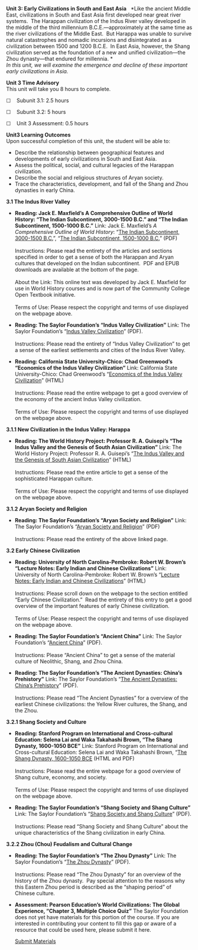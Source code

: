 **Unit 3: Early Civilizations in South and East Asia** <span
id="3"></span> 
*Like the ancient Middle East, civilizations in South and East Asia
first developed near great river systems.  The Harappan civilization of
the Indus River valley developed in the middle of the third millennium
B.C.E.—approximately at the same time as the river civilizations of the
Middle East.  But Harappa was unable to survive natural catastrophes and
nomadic incursions and disintegrated as a civilization between 1500 and
1200 B.C.E.  In East Asia, however, the Shang civilization served as the
foundation of a new and unified civilization—the Zhou dynasty—that
endured for millennia. *  
 *In this unit, we will examine the emergence and decline of these
important early civilizations in Asia.*

**Unit 3 Time Advisory**  
This unit will take you 8 hours to complete.  
  
 ☐    Subunit 3.1: 2.5 hours  
  
 ☐    Subunit 3.2: 5 hours  
  
 ☐    Unit 3 Assessment: 0.5 hours

**Unit3 Learning Outcomes**  
Upon successful completion of this unit, the student will be able to:
-   Describe the relationship between geographical features and
    developments of early civilizations in South and East Asia.
-   Assess the political, social, and cultural legacies of the Harappan
    civilization.
-   Describe the social and religious structures of Aryan society.
-   Trace the characteristics, development, and fall of the Shang and
    Zhou dynasties in early China.

**3.1 The Indus River Valley** <span id="3.1"></span> 
-   **Reading: Jack E. Maxfield’s A Comprehensive Outline of World
    History: “The Indian Subcontinent, 3000-1500 B.C.” and “The Indian
    Subcontinent, 1500-1000 B.C.”**
    Link: Jack E. Maxfield’s *A Comprehensive Outline of World History*:
    “[The Indian Subcontinent, 3000-1500
    B.C.](https://resources.saylor.org/archived/wp-content/uploads/2011/09/The-Indian-Subcontinent_-3000-to-1500-B.C..pdf)”,
    “[The Indian Subcontinent, 1500-1000
    B.C.](https://resources.saylor.org/archived/wp-content/uploads/2011/09/The-Indian-Subcontinent_-1500-to-1000-B.C..pdf)”
    (PDF)  
        
     Instructions: Please read the entirety of the articles and sections
    specified in order to get a sense of both the Harappan and Aryan
    cultures that developed on the Indian subcontinent.  PDF and EPUB
    downloads are available at the bottom of the page.  
        
     About the Link: This online text was developed by Jack E. Maxfield
    for use in World History courses and is now part of the Community
    College Open Textbook initiative.  
        
     Terms of Use: Please respect the copyright and terms of use
    displayed on the webpage above.

-   **Reading: The Saylor Foundation’s “Indus Valley Civilization”**
    Link: The Saylor Foundation’s “[Indus Valley
    Civilization](https://resources.saylor.org/archived/wp-content/uploads/2012/10/HIST101-3.1-IndusValley-FINAL1.pdf)”
    (PDF).  
        
     Instructions: Please read the entirety of “Indus Valley
    Civilization” to get a sense of the earliest settlements and cities
    of the Indus River Valley.

-   **Reading: California State University-Chico: Chad Greenwood’s
    “Economics of the Indus Valley Civilization”**
    Link: California State University-Chico: Chad Greenwood’s
    “[Economics of the Indus Valley
    Civilization](http://www.csuchico.edu/%7Echeinz/syllabi/asst001/fall97/2chd.htm)”
    (HTML)  
        
     Instructions: Please read the entire webpage to get a good overview
    of the economy of the ancient Indus Valley civilization.  
        
     Terms of Use: Please respect the copyright and terms of use
    displayed on the webpage above.

**3.1.1 New Civilization in the Indus Valley: Harappa** <span
id="3.1.1"></span> 
-   **Reading: The World History Project: Professor R. A. Guisepi’s “The
    Indus Valley and the Genesis of South Asian Civilization”**
    Link: The World History Project: Professor R. A. Guisepi’s “[The
    Indus Valley and the Genesis of South Asian
    Civilization](http://history-world.org/indus_valley.htm)” (HTML)  
        
     Instructions: Please read the entire article to get a sense of the
    sophisticated Harappan culture.  
        
     Terms of Use: Please respect the copyright and terms of use
    displayed on the webpage above.

**3.1.2 Aryan Society and Religion** <span id="3.1.2"></span> 
-   **Reading: The Saylor Foundation’s “Aryan Society and Religion”**
    Link: The Saylor Foundation’s “[Aryan Society and
    Religion](https://resources.saylor.org/archived/wp-content/uploads/2012/10/HIST101-Subunit-3.1.2-Aryan-Society-and-Religion-Final.pdf)”
    (PDF)  
        
     Instructions: Please read the entirety of the above linked page.

**3.2 Early Chinese Civilization** <span id="3.2"></span> 
-   **Reading: University of North Carolina-Pembroke: Robert W. Brown’s
    “Lecture Notes: Early Indian and Chinese Civilizations”**
    Link: University of North Carolina-Pembroke: Robert W. Brown’s
    “[Lecture Notes: Early Indian and Chinese
    Civilizations](http://www.uncp.edu/home/rwb/lecture_asian_civ.htm)”
    (HTML)  
        
     Instructions: Please scroll down on the webpage to the section
    entitled “Early Chinese Civilization.”  Read the entirety of this
    entry to get a good overview of the important features of early
    Chinese civilization.  
        
     Terms of Use: Please respect the copyright and terms of use
    displayed on the webpage above.

-   **Reading: The Saylor Foundation’s “Ancient China”**
    Link: The Saylor Foundation’s “[Ancient
    China](https://resources.saylor.org/archived/wp-content/uploads/2012/10/HIST101-3.2-ChinaIntro-FINAL1.pdf)”
    (PDF).  
        
     Instructions: Please “Ancient China” to get a sense of the material
    culture of Neolithic, Shang, and Zhou China.

-   **Reading: The Saylor Foundation’s “The Ancient Dynasties: China’s
    Prehistory”**
    Link: The Saylor Foundation’s “[The Ancient Dynasties: China’s
    Prehistory](https://resources.saylor.org/archived/wp-content/uploads/2012/10/HIST101-3.2-AncientDynasties-FINAL1.pdf)”
    (PDF).  
        
     Instructions: Please read “The Ancient Dynasties” for a overview of
    the earliest Chinese civilizations: the Yellow River cultures, the
    Shang, and the Zhou.

**3.2.1 Shang Society and Culture** <span id="3.2.1"></span> 
-   **Reading: Stanford Program on International and Cross-cultural
    Education: Selena Lai and Waka Takahashi Brown, “The Shang Dynasty,
    1600-1050 BCE”**
    Link: Stanford Program on International and Cross-cultural
    Education: Selena Lai and Waka Takahashi Brown, “[The Shang Dynasty,
    1600-1050 BCE](http://spice.stanford.edu/docs/117) (HTML and PDF)  
        
     Instructions: Please read the entire webpage for a good overview of
    Shang culture, economy, and society.  
        
     Terms of Use: Please respect the copyright and terms of use
    displayed on the webpage above.

-   **Reading: The Saylor Foundation’s “Shang Society and Shang
    Culture”**
    Link: The Saylor Foundation’s “[Shang Society and Shang
    Culture](https://resources.saylor.org/archived/wp-content/uploads/2012/10/HIST101-3.2.1-ShangSociety-FINAL1.pdf)”
    (PDF).  
        
     Instructions: Please read “Shang Society and Shang Culture” about
    the unique characteristics of the Shang civilization in early
    China. 

**3.2.2 Zhou (Chou) Feudalism and Cultural Change** <span
id="3.2.2"></span> 
-   **Reading: The Saylor Foundation’s “The Zhou Dynasty”**
    Link: The Saylor Foundation’s “[The Zhou
    Dynasty](https://resources.saylor.org/archived/wp-content/uploads/2012/10/HIST101-3.2.2-ZhouDynasty-FINAL1.pdf)”
    (PDF).  
        
     Instructions: Please read “The Zhou Dynasty” for an overview of the
    history of the Zhou dynasty.  Pay special attention to the reasons
    why this Eastern Zhou period is described as the “shaping period” of
    Chinese culture. 

-   **Assessment: Pearson Education’s World Civilizations: The Global
    Experience, “Chapter 3, Multiple Choice Quiz”**
    The Saylor Foundation does not yet have materials for this portion
    of the course. If you are interested in contributing your content to
    fill this gap or aware of a resource that could be used here, please
    submit it here.

    [Submit Materials](/contribute/)


